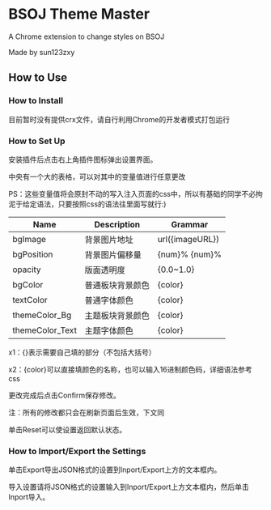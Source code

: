 # BSOJ Theme Master

A Chrome extension to change styles on BSOJ

Made by sun123zxy

## How to Use

### How to Install

目前暂时没有提供crx文件，请自行利用Chrome的开发者模式打包运行

### How to Set Up

安装插件后点击右上角插件图标弹出设置界面。

中央有一个大的表格，可以对其中的变量值进行任意更改

PS：这些变量值将会原封不动的写入注入页面的css中，所以有基础的同学不必拘泥于给定语法，只要按照css的语法往里面写就行:)

| Name | Description | Grammar |
|-|-|-|
|bgImage| 背景图片地址 | url({imageURL}) |
|bgPosition| 背景图片偏移量 | {num}% {num}% |
|opacity| 版面透明度 | {0.0~1.0} |
|bgColor| 普通板块背景颜色 | {color} |
|textColor| 普通字体颜色 | {color} |
|themeColor_Bg| 主题板块背景颜色 | {color} |
|themeColor_Text| 主题字体颜色 | {color} |

x1：{}表示需要自己填的部分（不包括大括号）

x2：{color}可以直接填颜色的名称，也可以输入16进制颜色码，详细语法参考css

更改完成后点击Confirm保存修改。

注：所有的修改都只会在刷新页面后生效，下文同

单击Reset可以使设置返回默认状态。

### How to Import/Export the Settings

单击Export导出JSON格式的设置到Inport/Export上方的文本框内。

导入设置请将JSON格式的设置输入到Inport/Export上方文本框内，然后单击Inport导入。